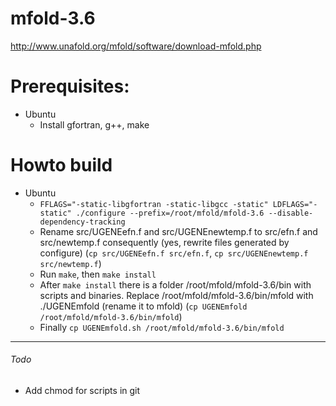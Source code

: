 # mfold-3.6
http://www.unafold.org/mfold/software/download-mfold.php

# Prerequisites:
 * Ubuntu
   * Install gfortran, g++, make

# Howto build
 * Ubuntu
   * `FFLAGS="-static-libgfortran -static-libgcc -static" LDFLAGS="-static" ./configure --prefix=/root/mfold/mfold-3.6 --disable-dependency-tracking`
   * Rename src/UGENEefn.f and src/UGENEnewtemp.f to src/efn.f and src/newtemp.f consequently (yes, rewrite files generated by configure) (`cp src/UGENEefn.f src/efn.f`, `cp src/UGENEnewtemp.f src/newtemp.f`)
   * Run `make`, then `make install`
   * After `make install` there is a folder /root/mfold/mfold-3.6/bin with scripts and binaries. Replace /root/mfold/mfold-3.6/bin/mfold with ./UGENEmfold (rename it to mfold) (`cp UGENEmfold /root/mfold/mfold-3.6/bin/mfold`)
   * Finally `cp UGENEmfold.sh /root/mfold/mfold-3.6/bin/mfold`

---
###### Todo
 * Add chmod for scripts in git
